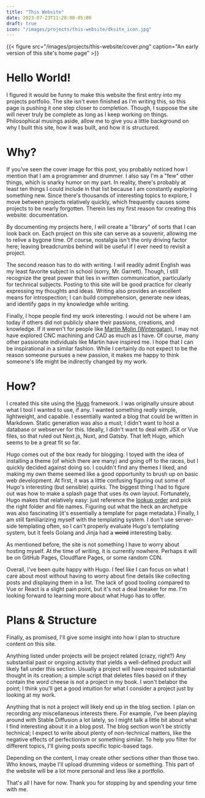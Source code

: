 ```yaml
---
title: "This Website"
date: 2023-07-23T11:28:00-05:00
draft: true
icon: "/images/projects/this-website/dksite_icon.jpg"
---
```


{{< figure src="/images/projects/this-website/cover.png" caption="An early version of this site's home page" >}}

# Hello World!

I figured it would be funny to make this website the first entry into my projects portfolio. The site isn't even finished as I'm writing this, so this page is pushing it one step closer to completion. Though, I suppose the site will never truly be complete as long as I keep working on things. Philosophical musings aside, allow me to give you a little background on why I built this site, how it was built, and how it is structured.

# Why?

If you've seen the cover image for this post, you probably noticed how I mention that I am a programmer and drummer. I also say I'm a "few" other things, which is snarky humor on my part. In reality, there's probably at least ten things I could include in that list because I am constantly exploring something new. Since there's thousands of interesting topics to explore, I move between projects relatively quickly, which frequently causes some projects to be nearly forgotten. Therein lies my first reason for creating this website: documentation. 

By documenting my projects here, I will create a "library" of sorts that I can look back on. Each project on this site can serve as a souvenir, allowing me to relive a bygone time. Of course, nostalgia isn't the only driving factor here; leaving breadcrumbs behind will be useful if I ever need to revisit a project.

The second reason has to do with writing. I will readily admit English was my least favorite subject in school (sorry, Mr. Garrett). Though, I still recognize the great power that lies in written communication, particularly for technical subjects. Posting to this site will be good practice for clearly expressing my thoughts and ideas. Writing also provides an excellent means for introspection; I can build comprehension, generate new ideas, and identify gaps in my knowledge while writing. 

Finally, I hope people find my work interesting. I would not be where I am today if others did not publicly share their passions, creations, and knowledge. If it weren't for people like [Martin Molin (Wintergatan)](https://www.youtube.com/channel/UCcXhhVwCT6_WqjkEniejRJQ), I may not have explored CNC machining and CAD as much as I have. Of course, many other passionate individuals like Martin have inspired me. I hope that I can be inspirational in a similar fashion. While I certainly do not expect to be the reason someone pursues a new passion, it makes me happy to think someone's life might be indirectly changed by my work.

# How?

I created this site using the [Hugo](https://gohugo.io/) framework. I was originally unsure about what I tool I wanted to use, if any. I wanted something *really* simple, lightweight, and capable. I essentially wanted a blog that could be written in Markdown. Static generation was also a must; I didn't want to host a database or webserver for this. Ideally, I didn't want to deal with JSX or Vue files, so that ruled out Next.js, Nuxt, and Gatsby. That left Hugo, which seems to be a great fit so far.

Hugo comes out of the box ready for blogging. I toyed with the idea of installing a theme (of which there are many) and going off to the races, but I quickly decided against doing so. I couldn't find any themes I liked, and making my own theme seemed like a good opportunity to brush up on basic web development. At first, it was a little confusing figuring out some of Hugo's interesting (but sensible) quirks. The biggest thing I had to figure out was how to make a splash page that uses its own layout. Fortunately, Hugo makes that relatively easy: just reference the [lookup order](https://gohugo.io/templates/lookup-order/) and pick the right folder and file names. Figuring out what the heck an archetype was also fascinating (it's essentially a template for page metadata.) Finally, I am still familiarizing myself with the templating system. I don't use server-side templating often, so I can't properly evaluate Hugo's templating system, but it feels Golang and Jinja had a ~~weird~~ interesting baby.

As mentioned before, the site is not something I have to worry about hosting myself. At the time of writing, it is currently nowhere. Perhaps it will be on GitHub Pages, Cloudflare Pages, or some random CDN.

Overall, I've been quite happy with Hugo. I feel like I can focus on what I care about most without having to worry about fine details like collecting posts and displaying them in a list. The lack of good tooling compared to Vue or React is a slight pain point, but it's not a deal breaker for me. I'm looking forward to learning more about what Hugo has to offer.

# Plans & Structure

Finally, as promised, I'll give some insight into how I plan to structure content on this site.

Anything listed under projects will be project related (crazy, right?) Any substantial past or ongoing activity that yields a well-defined product will likely fall under this section. Usually a project will have required substantial thought in its creation; a simple script that deletes files based on if they contain the word cheese is not a project in my book. I won't belabor the point; I think you'll get a good intuition for what I consider a project just by looking at my work.

Anything that is not a project will likely end up in the blog section. I plan on recording any miscellaneous interests there. For example, I've been playing around with Stable Diffusion a lot lately, so I might talk a little bit about what I find interesting about it in a blog post. The blog section won't be strictly technical; I expect to write about plenty of non-technical matters, like the negative effects of perfectionism or something similar. To help you filter for different topics, I'll giving posts specific topic-based tags.

Depending on the content, I may create other sections other than those two. Who knows, maybe I'll upload drumming videos or something. This part of the website will be a lot more personal and less like a portfolio.

That's all I have for now. Thank you for stopping by and spending your time with me.
